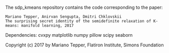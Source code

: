 The sdp_kmeans repository contains the code corresponding to the paper:

    Mariano Tepper, Anirvan Sengupta, Dmitri Chklovskii
    The surprising secret identity of the semidefinite relaxation of K-means: manifold learning, 2017

Dependencies: cvxpy matplotlib numpy pillow scipy seaborn

Copyright (c) 2017 by Mariano Tepper, Flatiron Institute, Simons Foundation

